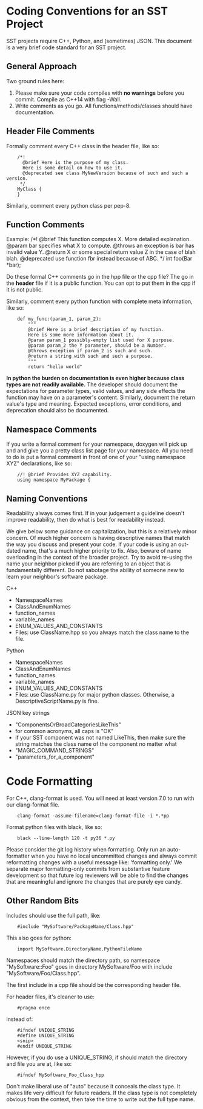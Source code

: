 
Coding Conventions for an SST Project
=======================================================

SST projects require C++, Python, and (sometimes) JSON.  This document is a very brief code standard for an SST project.

## General Approach

Two ground rules here:
1. Please make sure your code compiles with **no warnings** before you commit.  Compile as C++14 with flag -Wall.
2. Write comments as you go.  All functions/methods/classes should have documentation.


## Header File Comments

Formally comment every C++ class in the header file, like so:

		/*!
		  @brief Here is the purpose of my class.
		  Here is some detail on how to use it.
		  @deprecated see class MyNewVersion because of such and such a version.
		 */
		MyClass {
		}

Similarly, comment every python class per pep-8.

## Function Comments

Example:
		/*!
		  @brief This function computes X.
		  More detailed explanation.
		  @param bar specifies what X to compute.
		  @throws an exception is bar has invalid value Y.
		  @return X or some special return value Z in the case of blah blah.
		  @deprecated use function fbr instead because of ABC.
		 */
		int foo(Bar *bar);

Do these formal C++ comments go in the hpp file or the cpp file?  The go in the **header** file if it is a public
function.  You can opt to put them in the cpp if it is not public.

Similarly, comment every python function with complete meta information, like so:

		def my_func:(param_1, param_2):
			"""
			@brief Here is a brief description of my function.
			Here is some more information about it.
			@param param_1 possibly-empty list used for X purpose.
			@param param_2 the Y parameter, should be a Number.
			@throws exception if param_2 is such and such.
			@return a string with such and such a purpose.
			"""
			return "hello world"

**In python the burden on documentation is even higher because class types are not readily available.**  The
developer should document the expectations for parameter types, valid values, and any side effects the function may have
on a parameter's content.  Similarly, document the return value's type and meaning.
Expected exceptions, error conditions, and deprecation should also be documented.

## Namespace Comments
If you write a formal comment for your namespace, doxygen will pick up and and give you a pretty class list page
for your namespace.  All you need to do is put a formal comment in front of one of your
"using namespace XYZ" declarations, like so:

		//! @brief Provides XYZ capability.
		using namespace MyPackage {

## Naming Conventions

Readability always comes first.  If in your judgement a guideline doesn't improve readability, then do what is best for readability instead.  

We give below some guidance on capitalization, but this is a relatively minor concern.  Of much higher concern is having descriptive names
that match the way you discuss and present your code.  If your code is using an out-dated name, that's a much higher priority to fix.
Also, beware of name overloading in the context of the broader project.  Try to avoid re-using the name your neighbor picked if you are
referring to an object that is fundamentally different.  Do not sabotage the ability of someone new to learn your neighbor's
software package.

C++
* NamespaceNames
* ClassAndEnumNames
* function_names
* variable_names
* ENUM_VALUES_AND_CONSTANTS  
* Files: use ClassName.hpp so you always match the class name to the file.

Python
* NamespaceNames
* ClassAndEnumNames
* function_names
* variable_names
* ENUM_VALUES_AND_CONSTANTS  
* Files: use ClassName.py for major python classes.  Otherwise, a DescriptiveScriptName.py is fine.


JSON key strings
- "ComponentsOrBroadCategoriesLikeThis"
- for common acronyms, all caps is "OK"
- if your SST component was not named LikeThis, then make sure the string matches the class name of the component no matter what
- "MAGIC_COMMAND_STRINGS"
- "parameters_for_a_component"

# Code Formatting

For C++, clang-format is used.  You will need at least version 7.0 to run with our clang-format file.  

		clang-format -assume-filename=clang-format-file -i *.*pp


Format python files with black, like so:

		black --line-length 120 -t py36 *.py

Please consider the git log history when formatting.  Only run an auto-formatter when you have no local
uncommitted changes and always commit reformatting changes with a useful message like: 'formatting only.'
We separate major formatting-only commits from substantive feature development so that future
log reviewers will be able to find the changes that are meaningful and ignore the changes that are
purely eye candy.

## Other Random Bits
Includes should use the full path, like:

		#include "MySoftware/PackageName/Class.hpp"

This also goes for python:

		import MySoftware.DirectoryName.PythonFileName

Namespaces should match the directory path, so namespace "MySoftware::Foo" goes in directory MySoftware/Foo
with include "MySoftware/Foo/Class.hpp".

The first include in a cpp file should be the corresponding header file.

For header files, it's cleaner to use:

		#pragma once

instead of:

		#ifndef UNIQUE_STRING
		#define UNIQUE_STRING
		<snip>
		#endif UNIQUE_STRING

However, if you do use a UNIQUE_STRING, if should match the directory and file you are at, like so:

		#ifndef MySoftware_Foo_Class_hpp

Don't make liberal use of "auto" because it conceals the class type.  It makes life very difficult
for future readers.  If the class type is not completely obvious from the context,
then take the time to write out the full type name.
